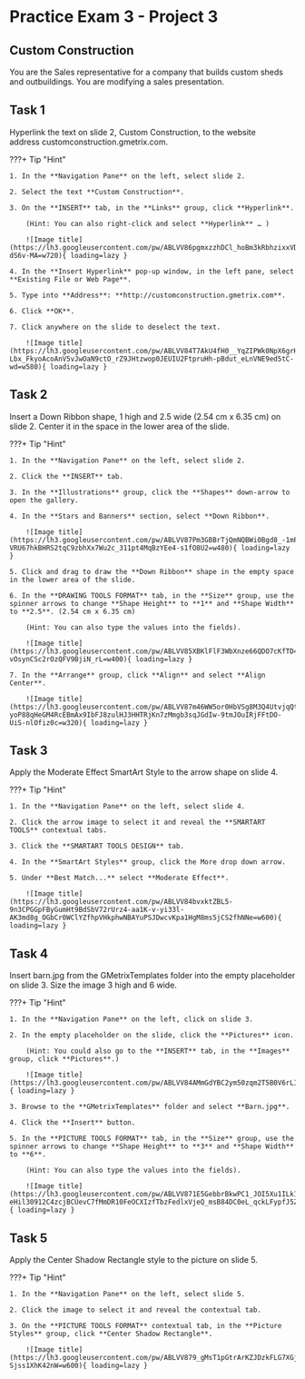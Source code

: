 # Practice Exam 3 - Project 3

## Custom Construction
You are the Sales representative for a company that builds custom sheds and outbuildings. You are modifying a sales presentation.

## Task 1
 
Hyperlink the text on slide 2, Custom Construction, to the website address customconstruction.gmetrix.com.

???+ Tip "Hint"

    1. In the **Navigation Pane** on the left, select slide 2.

    2. Select the text **Custom Construction**.

    3. On the **INSERT** tab, in the **Links** group, click **Hyperlink**.

        (Hint: You can also right-click and select **Hyperlink** … )

        ![Image title](https://lh3.googleusercontent.com/pw/ABLVV86pgmxzzhDCl_hoBm3kRbhzixxVDQxrI332yewFsO_EhKZdG_sJGCXrBIbXU2f66SfFKW6o9aIjhrdT7FRhOvfL1ZxXldqcAW5xoeBmJVVP-dS6v-MA=w720){ loading=lazy }

    4. In the **Insert Hyperlink** pop-up window, in the left pane, select **Existing File or Web Page**.

    5. Type into **Address**: **http://customconstruction.gmetrix.com**.

    6. Click **OK**.

    7. Click anywhere on the slide to deselect the text.

        ![Image title](https://lh3.googleusercontent.com/pw/ABLVV84T7AkU4fH0__YqZIPWk0NpX6grHc6oLtmLEzsOOsF-Lbx_FkyoAcoAnV5vJwOaN9ctO_rZ9JHtzwop0JEUIU2FtpruHh-pBdut_eLnVNE9ed5tC-wd=w580){ loading=lazy }

## Task 2

Insert a Down Ribbon shape, 1 high and 2.5 wide (2.54 cm x 6.35 cm) on slide 2. Center it in the space in the lower area of the slide.

???+ Tip "Hint"

    1. In the **Navigation Pane** on the left, select slide 2.

    2. Click the **INSERT** tab.

    3. In the **Illustrations** group, click the **Shapes** down-arrow to open the gallery.

    4. In the **Stars and Banners** section, select **Down Ribbon**.

        ![Image title](https://lh3.googleusercontent.com/pw/ABLVV87Pm3GBBrTjQmNQBWi0Bgd8_-1mPMV4_QwaC4dPAyKFcJgzPLcyrgF5KJLaIxC90c-VRU67hkBHRS2tqC9zbhXx7Wu2c_311pt4MqBzYEe4-s1fO8U2=w480){ loading=lazy }

    5. Click and drag to draw the **Down Ribbon** shape in the empty space in the lower area of the slide.

    6. In the **DRAWING TOOLS FORMAT** tab, in the **Size** group, use the spinner arrows to change **Shape Height** to **1** and **Shape Width** to **2.5**. (2.54 cm x 6.35 cm)

        (Hint: You can also type the values into the fields).

        ![Image title](https://lh3.googleusercontent.com/pw/ABLVV85XBKlFlF3WbXnze66QDO7cKfTD4kp40lCu67dYEdxcNQXIOhrzuGMznVqf3I68vRH27KJXoZmCTk96lMQVkDwLv779-vOsynCSc2rOzQFV9BjiN_rL=w400){ loading=lazy }
    
    7. In the **Arrange** group, click **Align** and select **Align Center**.

        ![Image title](https://lh3.googleusercontent.com/pw/ABLVV87m46WW5or0HbVSg8M3Q4UtvjqQtnhlA9PC-yoP88qHeGM4RcEBmAx9IbFJ8zulHJ3HHTRjKn7zMmgb3sqJGdIw-9tmJOuIRjFFtDO-UiS-nlOfiz0c=w320){ loading=lazy }

## Task 3

Apply the Moderate Effect SmartArt Style to the arrow shape on slide 4.

???+ Tip "Hint"

    1. In the **Navigation Pane** on the left, select slide 4.

    2. Click the arrow image to select it and reveal the **SMARTART TOOLS** contextual tabs.

    3. Click the **SMARTART TOOLS DESIGN** tab.

    4. In the **SmartArt Styles** group, click the More drop down arrow.

    5. Under **Best Match...** select **Moderate Effect**.

        ![Image title](https://lh3.googleusercontent.com/pw/ABLVV84bvxktZBL5-9n3CPGGpFByGumHt9BdSbV72rUrz4-aa1K-v-yi33l-AK3md8g_OGbCr0WClYZfhpVHkphwNBAYuPSJDwcvKpa1HgM8ms5jCS2fhNNe=w600){ loading=lazy }

## Task 4

Insert barn.jpg from the GMetrixTemplates folder into the empty placeholder on slide 3. Size the image 3 high and 6 wide.

???+ Tip "Hint"

    1. In the **Navigation Pane** on the left, click on slide 3.

    2. In the empty placeholder on the slide, click the **Pictures** icon.

        (Hint: You could also go to the **INSERT** tab, in the **Images** group, click **Pictures**.)

        ![Image title](https://lh3.googleusercontent.com/pw/ABLVV84AMmGdYBC2ym50zqm2T5B0V6rLIz0ZM_5aEskVmnvprTaMuBCpvinzfcheypSmjBNeuOn0fIoQ4MYP8xH4ERgyGaFMqL3N8cAaGSINsq1TLNL2itOD=w600){ loading=lazy }

    3. Browse to the **GMetrixTemplates** folder and select **Barn.jpg**.

    4. Click the **Insert** button.

    5. In the **PICTURE TOOLS FORMAT** tab, in the **Size** group, use the spinner arrows to change **Shape Height** to **3** and **Shape Width** to **6**.
    
        (Hint: You can also type the values into the fields).

        ![Image title](https://lh3.googleusercontent.com/pw/ABLVV871E5GebbrBkwPC1_JOI5Xu1ILk1yZqFirYj6wAFAIA-eHil30912C4zcjBCUevC7fMmDR10FeOCXIzfTbzFedlxVjeQ_msB84DC0eL_qckLFypfJ5Z=w540){ loading=lazy }

## Task 5

Apply the Center Shadow Rectangle style to the picture on slide 5.

???+ Tip "Hint"

    1. In the **Navigation Pane** on the left, select slide 5.

    2. Click the image to select it and reveal the contextual tab.

    3. On the **PICTURE TOOLS FORMAT** contextual tab, in the **Picture Styles** group, click **Center Shadow Rectangle**.

        ![Image title](https://lh3.googleusercontent.com/pw/ABLVV879_gMsT1pGtrArKZJDzkFLG7XGjpV7qhkbG1I1o8xc1lfsVnuoOD5lWqoUQxXfDpuk7bcgl3GcDUyzMSQlUldUhC9RpR9DIG43W68-Sjss1XhK42nW=w600){ loading=lazy }